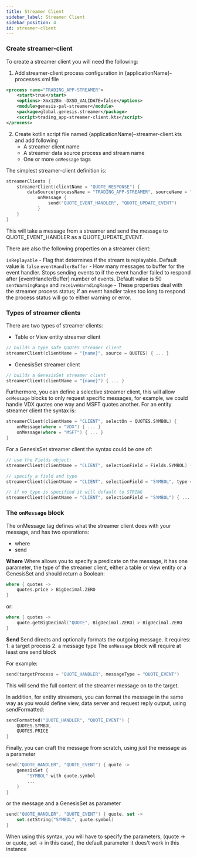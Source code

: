 ```yaml
---
title: Streamer Client
sidebar_label: Streamer Client
sidebar_position: 4
id: streamer-client
---
```


### Create streamer-client
To create a streamer client you will need the following:

1. Add streamer-client process configuration in {applicationName}-processes.xml file

```xml
<process name="TRADING_APP-STREAMER">
    <start>true</start>
    <options>-Xmx128m -DXSD_VALIDATE=false</options>
    <module>genesis-pal-streamer</module>
    <package>global.genesis.streamer</package>
    <script>trading_app-streamer-client.kts</script>
</process>
```

2. Create kotlin script file named {applicationName}-streamer-client.kts and add following
    * A streamer client name
    * A streamer data source process and stream name
    * One or more `onMessage` tags

The simplest streamer-client definition is:
```kotlin
streamerClients {
    streamerClient(clientName = "QUOTE_RESPONSE") {
        dataSource(processName = "TRADING_APP-STREAMER", sourceName = "ORDERS_OUT")
            onMessage {
                send("QUOTE_EVENT_HANDLER", "QUOTE_UPDATE_EVENT")
            }
    }
}
```

This will take a message from a streamer and send the message to QUOTE_EVENT_HANDLER as a QUOTE_UPDATE_EVENT.

There are also the following properties on a streamer client:

`isReplayable` - Flag that determines if the stream is replayable. Default value is `false`
`eventHandlerBuffer` - How many messages to buffer for the event handler. Stops sending events to if the event handler failed to respond after [eventHandlerBuffer] number of events. Default value is 50
`sentWarningRange` and `receiveWarndingRange` - These properties deal with the streamer process status; if an event handler takes too long to respond the process status will go to either warning or error. 

### Types of streamer clients

There are two types of streamer clients:

* Table or View entity streamer client
```kotlin
// builds a type safe QUOTES streamer client
streamerClient(clientName = "{name}", source = QUOTES) { ... }
```
* GenesisSet streamer client
```kotlin
// builds a GenesisSet streamer client
streamerClient(clientName = "{name}") { ... }
```

Furthermore, you can define a selective streamer client, this will allow `onMessage` blocks to only request specific messages, for example, we could handle VDX quotes one way and MSFT quotes another. For an entity streamer client the syntax is:

```kotlin
streamerClient(clientName = "CLIENT", selectOn = QUOTES.SYMBOL) {
    onMessage(where = "VDX") { ... }
    onMessage(where = "MSFT") { ... }
}
```

For a GenesisSet streamer client the syntax could be one of:

```kotlin
// use the Fields object:
streamerClient(clientName = "CLIENT", selectionField = Fields.SYMBOL) { ... }

// specify a field and type
streamerClient(clientName = "CLIENT", selectionField = "SYMBOL", type = INTEGER) { ... }

// if no type is specified it will default to STRING
streamerClient(clientName = "CLIENT", selectionField = "SYMBOL") { ... }
```

### The `onMessage` block
The onMessage tag defines what the streamer client does with your message, and has two operations:
* where
* send

**Where**
Where allows you to specify a predicate on the message, it has one parameter, the type of the streamer client, either a table or view entity or a GenesisSet and should return a Boolean:

```kotlin
where { quotes ->
    quotes.price > BigDecimal.ZERO
}
```

or:
```kotlin
where { quotes ->
    quote.getBigDecimal("QUOTE", BigDecimal.ZERO) > BigDecimal.ZERO
}
```

**Send**
Send directs and optionally formats the outgoing message. 
It requires:
    1. a target process
    2. a message type
The `onMessage` block will require at least one send block

For example:
```kotlin
send(targetProcess = "QUOTE_HANDLER", messageType = "QUOTE_EVENT")
```

This will send the full content of the streamer message on to the target.

In addition, for entity streamers, you can format the message in the same way as you would define view, data server and request reply output, using sendFormatted:

```kotlin
sendFormatted("QUOTE_HANDLER", "QUOTE_EVENT") {
    QUOTES.SYMBOL
    QUOTES.PRICE
}
```
Finally, you can craft the message from scratch, using just the message as a parameter

```kotlin
send("QUOTE_HANDLER", "QUOTE_EVENT") { quote ->
    genesisSet {
        "SYMBOL" with quote.symbol
        ...
    }
}
```
or the message and a GenesisSet as parameter

```kotlin
send("QUOTE_HANDLER", "QUOTE_EVENT") { quote, set ->
    set.setString("SYMBOL", quote.symbol)
}
```
When  using this syntax, you will have to specify the parameters, (quote -> or quote, set -> in this case), the default parameter it does’t work in this instance
